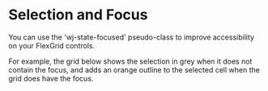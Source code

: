 Selection and Focus
===================

You can use the 'wj-state-focused' pseudo-class to improve accessibility 
on your FlexGrid controls. 

For example, the grid below shows the selection in grey when it does not 
contain the focus, and adds an orange outline to the selected cell when 
the grid does have the focus.
